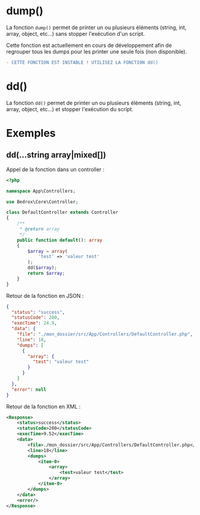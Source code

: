 # dump()
La fonction `dump()` permet de printer un ou plusieurs éléments (string, int, array, object, etc...) sans stopper l'exécution d'un script.

Cette fonction est actuellement en cours de développement afin de regrouper tous les dumps pour les printer une seule fois (non disponible).
```diff
- CETTE FONCTION EST INSTABLE ! UTILISEZ LA FONCTION dd()
```

# dd()
La fonction `dd()` permet de printer un ou plusieurs éléments (string, int, array, object, etc...) et stopper l'exécution du script.

# Exemples

## dd(...string array|mixed[])
Appel de la fonction dans un controller :
```php
<?php

namespace App\Controllers;

use Bedrox\Core\Controller;

class DefaultController extends Controller
{
    /**
     * @return array
     */
    public function default(): array
    {
        $array = array(
            'test' => 'valeur test'
        );
        dd($array);
        return $array;
    }
}
```

Retour de la fonction en JSON :
```json
{
  "status": "success",
  "statusCode": 200,
  "execTime": 24.9,
  "data": {
    "file": "./mon_dossier/src/App/Controllers/DefaultController.php",
    "line": 18,
    "dumps": [
      {
        "array": {
          "test": "valeur test"
        }
      }
    ]
  },
  "error": null
}
```

Retour de la fonction en XML :
```xml
<Response>
    <status>success</status>
    <statusCode>200</statusCode>
    <execTime>9.52</execTime>
    <data>
        <file>./mon_dossier/src/App/Controllers/DefaultController.php</file>
        <line>18</line>
        <dumps>
            <item-0>
                <array>
                    <test>valeur test</test>
                </array>
            </item-0>
        </dumps>
    </data>
    <error/>
</Response>
```
